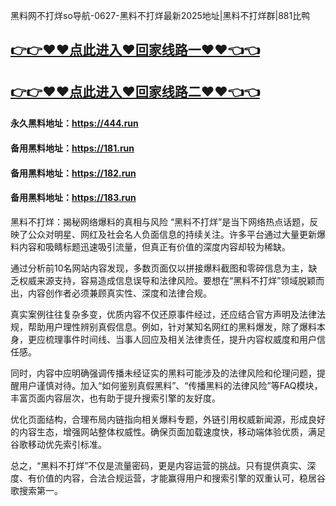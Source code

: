 黑料网不打烊so导航-0627-黑料不打烊最新2025地址|黑料不打烊群|881比鸭

## [👉👉♥♥点此进入♥回家线路一♥♥👈👈](https://unpkg.com/182run/index.html)
## [👉👉♥♥点此进入♥回家线路二♥♥👈👈](https://unpkg.com/182-1run/index.html)

#### 永久黑料地址：https://444.run
#### 备用黑料地址：https://181.run
#### 备用黑料地址：https://182.run
#### 备用黑料地址：https://183.run


黑料不打烊：揭秘网络爆料的真相与风险
“黑料不打烊”是当下网络热点话题，反映了公众对明星、网红及社会名人负面信息的持续关注。许多平台通过大量更新爆料内容和吸睛标题迅速吸引流量，但真正有价值的深度内容却较为稀缺。

通过分析前10名网站内容发现，多数页面仅以拼接爆料截图和零碎信息为主，缺乏权威来源支持，容易造成信息误导和法律风险。要想在“黑料不打烊”领域脱颖而出，内容创作者必须兼顾真实性、深度和法律合规。

真实案例往往复杂多变，优质内容不仅还原事件经过，还应结合官方声明及法律法规，帮助用户理性辨别真假信息。例如，针对某知名网红的黑料爆发，除了爆料本身，更应梳理事件时间线、当事人回应及相关法律责任，提升内容权威度和用户信任感。

同时，内容中应明确强调传播未经证实的黑料可能涉及的法律风险和伦理问题，提醒用户谨慎对待。加入“如何鉴别真假黑料”、“传播黑料的法律风险”等FAQ模块，丰富页面内容层次，也有助于提升搜索引擎的友好度。

优化页面结构，合理布局内链指向相关爆料专题，外链引用权威新闻源，形成良好的内容生态，增强网站整体权威性。确保页面加载速度快，移动端体验优质，满足谷歌移动优先索引标准。

总之，“黑料不打烊”不仅是流量密码，更是内容运营的挑战。只有提供真实、深度、有价值的内容，合法合规运营，才能赢得用户和搜索引擎的双重认可，稳居谷歌搜索第一。
